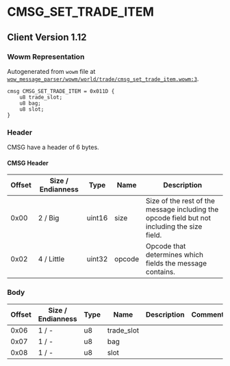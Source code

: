 # CMSG_SET_TRADE_ITEM

## Client Version 1.12

### Wowm Representation

Autogenerated from `wowm` file at [`wow_message_parser/wowm/world/trade/cmsg_set_trade_item.wowm:3`](https://github.com/gtker/wow_messages/tree/main/wow_message_parser/wowm/world/trade/cmsg_set_trade_item.wowm#L3).
```rust,ignore
cmsg CMSG_SET_TRADE_ITEM = 0x011D {
    u8 trade_slot;
    u8 bag;
    u8 slot;
}
```
### Header

CMSG have a header of 6 bytes.

#### CMSG Header

| Offset | Size / Endianness | Type   | Name   | Description |
| ------ | ----------------- | ------ | ------ | ----------- |
| 0x00   | 2 / Big           | uint16 | size   | Size of the rest of the message including the opcode field but not including the size field.|
| 0x02   | 4 / Little        | uint32 | opcode | Opcode that determines which fields the message contains.|

### Body

| Offset | Size / Endianness | Type | Name | Description | Comment |
| ------ | ----------------- | ---- | ---- | ----------- | ------- |
| 0x06 | 1 / - | u8 | trade_slot |  |  |
| 0x07 | 1 / - | u8 | bag |  |  |
| 0x08 | 1 / - | u8 | slot |  |  |

